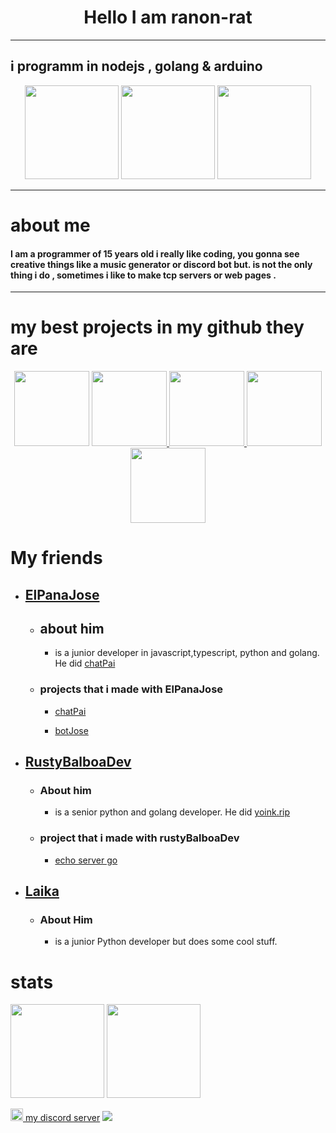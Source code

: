 
<h1  align="center">Hello I am ranon-rat</h1>

--------------------------------------------

<h2>i programm in nodejs , golang & arduino</h2>
<p align="center" >
  <img height=150 src= "https://seeklogo.com/images/N/nodejs-logo-FBE122E377-seeklogo.com.png">
  <img height=150  src="https://miro.medium.com/fit/c/262/262/1*yh90bW8jL4f8pOTZTvbzqw.png">
  <img height=150 src = "https://brandslogos.com/wp-content/uploads/images/large/arduino-logo-1.png">
</p>

---------------------------------------------

<h1> about me</h1>
<h4> I am a programmer of 15 years old i really like coding, you gonna see creative things like a music generator or discord bot but. is not the only thing i do , sometimes i like to make tcp servers or web pages .</h4>

---------------------------------------------

<h1> my best projects in my github they are </h1>
<p align="center">                 
<a href="https://github.com/pythonBoy123/redditReplaceHumans">
  <img height=120 src="https://github-readme-stats.vercel.app/api/pin/?username=ranon-rat&repo=redditReplaceHumans&show_owner=true&theme=tokyonight"></a>
 </a>
<a href="https://ranon-rat.github.io/monkeyPage/">
   <img height=120 src="https://github-readme-stats.vercel.app/api/pin/?username=ranon-rat&repo=monkeyPage&show_owner=true&theme=tokyonight">
 </a>
<a href="https://github.com/ranon-rat/golang-spyware">
   <img height=120 src="https://github-readme-stats.vercel.app/api/pin/?username=ranon-rat&repo=golang-spyware&show_owner=true&theme=tokyonight">
 </a>
<a href="https://github.com/ranon-rat/echo-server-go"
  <img height=120 src="https://github-readme-stats.vercel.app/api/pin/?username=ranon-rat&repo=echo-server-go&show_owner=true&theme=tokyonight">
 </a>
<a href="https://github.com/ranon-rat/when-haces-tus-momos-en-consola">
  <img height=120 src="https://github-readme-stats.vercel.app/api/pin/?username=ranon-rat&repo=when-haces-tus-momos-en-consola&show_owner=true&theme=tokyonight">
</a>
<a href="https://github.com/ranon-rat/golang-remote">
  <img height=120 src="https://github-readme-stats.vercel.app/api/pin/?username=ranon-rat&repo=golang-remote&show_owner=true&theme=tokyonight">
  </a>
  </p>


<h1> My friends</h1>

- <h2><a href="https://github.com/ELPanaJose"> ElPanaJose</a></h2>
  
  - <h2>about him</h2>
  
    - is a junior developer in javascript,typescript, python and golang. He did <a href="https://chat-pai.herokuapp.com/"> chatPai </a>

  - <h3> projects that i made with ElPanaJose</h3> 
    
    - <a href="https://chat-pai.herokuapp.com/"> chatPai </a>
    
    - <a href="https://github.com/ELPanaJose/BotJose"> botJose</a> 

- <h2><a href="https://github.com/RustyBalboadev"> RustyBalboaDev</a> </h2>
  
  - <h3> About him</h3>
  
    - is a senior python and golang developer. He did <a href="https://yoink.rip/">yoink.rip</a>
  
  - <h3> project that i made with rustyBalboaDev</h3>
  
    - <a href="https://github.com/ranon-rat/echo-server-go">echo server go</a>

- <h2><a href="https://github.com/01laika"> Laika </a></h2>
  
  - <h3>About Him</h3>
   
    - is a junior Python developer but does some cool stuff.
  
<h1> stats</h1>

<p>
<img height=150 src="https://github-readme-stats.vercel.app/api/top-langs/?username=ranon-rat&layout=compact&theme=tokyonight">
<img height=150 src="https://github-readme-stats.vercel.app/api?username=ranon-rat&count_private=true&show_icons=true&theme=tokyonight">
</p>
<a href="https://discord.gg/e52RFh7Cg2"><img width=20 src ="https://upload.wikimedia.org/wikipedia/commons/thumb/6/6b/Font_Awesome_5_brands_discord_color.svg/1200px-Font_Awesome_5_brands_discord_color.svg.png"> my discord server</a>
<img src="https://komarev.com/ghpvc/?username=ranon-rat">



